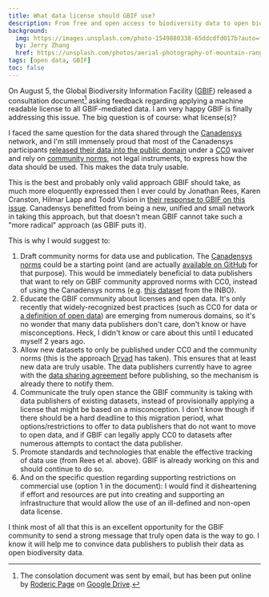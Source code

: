 ```yaml
---
title: What data license should GBIF use?
description: From free and open access to biodiversity data to open biodiversity data.
background:
  img: https://images.unsplash.com/photo-1549880338-65ddcdfd017b?auto=format&fit=crop&q=80&w=2370&ixlib=rb-4.0.3&ixid=M3wxMjA3fDB8MHxwaG90by1wYWdlfHx8fGVufDB8fHx8fA%3D%3D
  by: Jerry Zhang
  href: https://unsplash.com/photos/aerial-photography-of-mountain-ranges-during-daytime-Y8lCoTRgHPE
tags: [open data, GBIF]
toc: false
---
```


On August 5, the Global Biodiversity Information Facility ([GBIF](http://www.gbif.org)) released a consultation document[^1] asking feedback regarding applying a machine readable license to all GBIF-mediated data. I am very happy GBIF is finally addressing this issue. The big question is of course: what license(s)?

I faced the same question for the data shared through the [Canadensys](http://www.canadensys.net) network, and I'm still immensely proud that most of the Canadensys participants [released their data into the public domain](http://community.canadensys.net/2012/why-we-should-publish-our-data-under-cc0) under a [CC0](http://creativecommons.org/publicdomain/zero/1.0/) waiver and rely on [community norms](http://community.canadensys.net/norms), not legal instruments, to express how the data should be used. This makes the data truly usable.

This is the best and probably only valid approach GBIF should take, as much more eloquently expressed then I ever could by Jonathan Rees, Karen Cranston, Hilmar Lapp and Todd Vision in [their response to GBIF on this issue](http://doi.org/10.6084/m9.figshare.799766). Canadensys benefitted from being a new, unified and small network in taking this approach, but that doesn't mean GBIF cannot take such a "more radical" approach (as GBIF puts it).

This is why I would suggest to:

1. Draft community norms for data use and publication. The [Canadensys norms](http://community.canadensys.net/norms) could be a starting point (and are actually [available on GitHub](https://github.com/Canadensys/canadensys-norms) for that purpose). This would be immediately beneficial to data publishers that want to rely on GBIF community approved norms with CC0, instead of using the Canadensys norms (e.g. [this dataset](https://ipt.inbo.be/depletion-fishing-nete-occurrences) from the INBO).
2. Educate the GBIF community about licenses and open data. It's only recently that widely-recognized best practices (such as CC0 for data or [a definition of open data](http://opendefinition.org/okd/)) are emerging from numerous domains, so it's no wonder that many data publishers don't care, don't know or have misconceptions. Heck, I didn't know or care about this until I educated myself 2 years ago.
3. Allow new datasets to only be published under CC0 and the community norms (this is the approach [Dryad](http://blog.datadryad.org/2011/10/05/why-does-dryad-use-cc0/) has taken). This ensures that at least new data are truly usable. The data publishers currently have to agree with the [data sharing agreement](http://data.gbif.org/tutorial/datasharingagreement) before publishing, so the mechanism is already there to notify them.
4. Communicate the truly open stance the GBIF community is taking with data publishers of existing datasets, instead of provisionally applying a license that might be based on a misconception. I don't know though if there should be a hard deadline to this migration period, what options/restrictions to offer to data publishers that do not want to move to open data, and if GBIF can legally apply CC0 to datasets after numerous attempts to contact the data publisher.
5. Promote standards and technologies that enable the effective tracking of data use (from Rees et al. above). GBIF is already working on this and should continue to do so.
6. And on the specific question regarding supporting restrictions on commercial use (option 1 in the document): I would find it disheartening if effort and resources are put into creating and supporting an infrastructure that would allow the use of an ill-defined and non-open data license.

I think most of all that this is an excellent opportunity for the GBIF community to send a strong message that truly open data is the way to go. I know it will help me to convince data publishers to publish their data as open biodiversity data.

[^1]: The consolation document was sent by email, but has been put online by [Roderic Page](http://iphylo.blogspot.be/2013/08/gbif-and-open-biodiversity-data-what.html) on [Google Drive](https://docs.google.com/file/d/0B-PC5KKdhYCQZ1Y5Q2RySmdPbjQ/edit?usp=sharing).

